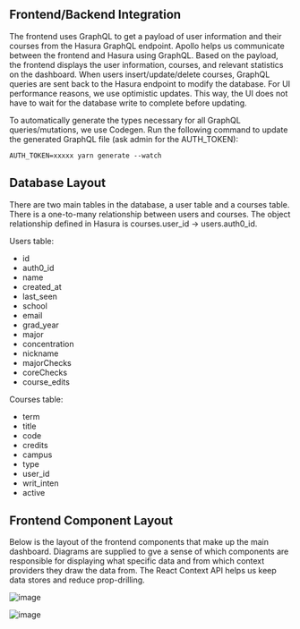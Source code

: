 ## Frontend/Backend Integration
The frontend uses GraphQL to get a payload of user information and their courses from the Hasura GraphQL endpoint. Apollo helps us communicate between the frontend and Hasura using GraphQL. Based on the payload, the frontend displays the user information, courses, and relevant statistics on the dashboard. When users insert/update/delete courses, GraphQL queries are sent back to the Hasura endpoint to modify the database. For UI performance reasons, we use optimistic updates. This way, the UI does not have to wait for the database write to complete before updating.

To automatically generate the types necessary for all GraphQL queries/mutations, we use Codegen. Run the following command to update the generated GraphQL file (ask admin for the AUTH_TOKEN):

```
AUTH_TOKEN=xxxxx yarn generate --watch
```

## Database Layout
There are two main tables in the database, a user table and a courses table. There is a one-to-many relationship between users and courses. The object relationship defined in Hasura is courses.user_id -> users.auth0_id.

Users table:
- id
- auth0_id
- name
- created_at
- last_seen
- school
- email
- grad_year
- major
- concentration
- nickname
- majorChecks
- coreChecks
- course_edits

Courses table:
- term
- title
- code
- credits
- campus
- type
- user_id
- writ_inten
- active

## Frontend Component Layout
Below is the layout of the frontend components that make up the main dashboard. Diagrams are supplied to gve a sense of which components are responsible for displaying what specific data and from which context providers they draw the data from. The React Context API helps us keep data stores and reduce prop-drilling.

![image](https://user-images.githubusercontent.com/44514622/101759712-c92f0100-3a8e-11eb-8d14-9db5614c1cfc.png)

![image](https://user-images.githubusercontent.com/44514622/101759763-d9df7700-3a8e-11eb-8cd8-cf8b0ea0f692.png)
